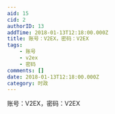 ```yaml
---
aid: 15
cid: 2
authorID: 13
addTime: 2018-01-13T12:18:00.000Z
title: 账号：V2EX，密码：V2EX
tags:
    - 账号
    - v2ex
    - 密码
comments: []
date: 2018-01-13T12:18:00.000Z
category: 时政
---
```


账号：V2EX，密码：V2EX
